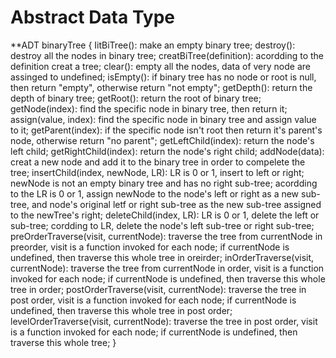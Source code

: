 # Abstract Data Type
  **ADT binaryTree {
        IitBiTree():
            make an empty binary tree;
        destroy():
            destroy all the nodes in binary tree;
        creatBiTree(definition):
            acordding to the definition creat a tree;
        clear(): 
            empty all the nodes, data of very node are assinged to undefined;
        isEmpty():
            if binary tree has no node or root is null, then return "empty", otherwise return "not empty";
        getDepth():
            return the depth of binary tree;
        getRoot():
            return the root of binary tree;
        getNode(index):
            find the specific node in binary tree, then return it;
        assign(value, index):
            find the specific node in binary tree and assign value to it;
        getParent(index):
            if the specific node isn't root then return it's parent's node, otherwise return "no parent";
        getLeftChild(index):
            return the node's left child;
        getRightChild(index):
            return the node's right child;
        addNode(data):
            creat a new node and add it to the binary tree in order to compelete the tree;
        insertChild(index, newNode, LR):
            LR is 0 or 1, insert to left or right; newNode is not an empty binary tree and has no right sub-tree; acordding to the LR is 0 or 1, assign newNode to the node's left or right as a new sub-tree, and node's original letf or right sub-tree as the new sub-tree assigned to the newTree's right;
        deleteChild(index, LR):
            LR is 0 or 1, delete the left or sub-tree; cordding to LR, delete the node's left sub-tree or right sub-tree;
        preOrderTraverse(visit, currentNode):
            traverse the tree from currentNode in preorder, visit is a function invoked for each node; if currentNode is undefined, then traverse this whole tree in oreirder;
        inOrderTraverse(visit, currentNode):
            traverse the tree from currentNode in order, visit is a function invoked for each node; if currentNode is undefined, then traverse this whole tree in order;
        postOrderTraverse(visit, currentNode):
            traverse the tree in post order, visit is a function invoked for each node; if currentNode is undefined, then traverse this whole tree in post order;
        levelOrderTraverse(visit, currentNode):
            traverse the tree in post order, visit is a function invoked for each node; if currentNode is undefined, then traverse this whole tree;
    }